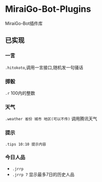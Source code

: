 # MiraiGo-Bot-Plugins
MiraiGo-Bot插件库
## 已实现
### 一言
`.hitokoto`,调用一言接口,随机发一句骚话
### 掷骰
`.r` 100内的整数
### 天气
`.weather 省份 城市 地区(可以不传)` 调用腾讯天气
### 提示
`.tips 10:10 提示内容`
### 今日人品
* `.jrrp`
* `.jrrp 7` 显示最多7日的历史人品
